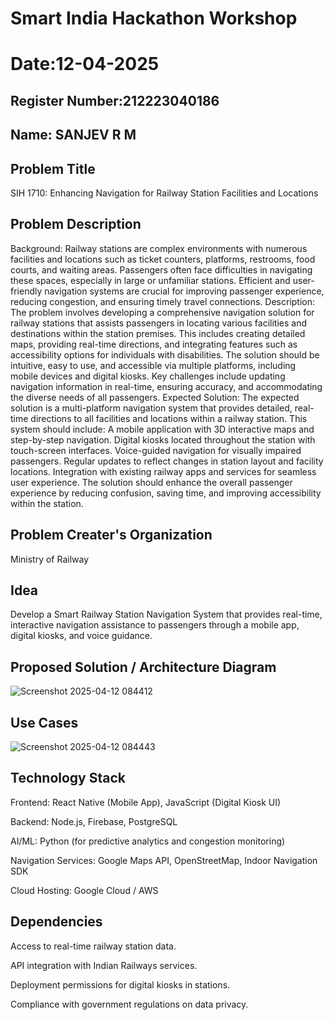 # Smart India Hackathon Workshop
# Date:12-04-2025
## Register Number:212223040186
## Name: SANJEV R M
## Problem Title
SIH 1710: Enhancing Navigation for Railway Station Facilities and Locations
## Problem Description
Background: Railway stations are complex environments with numerous facilities and locations such as ticket counters, platforms, restrooms, food courts, and waiting areas. Passengers often face difficulties in navigating these spaces, especially in large or unfamiliar stations. Efficient and user-friendly navigation systems are crucial for improving passenger experience, reducing congestion, and ensuring timely travel connections. Description: The problem involves developing a comprehensive navigation solution for railway stations that assists passengers in locating various facilities and destinations within the station premises. This includes creating detailed maps, providing real-time directions, and integrating features such as accessibility options for individuals with disabilities. The solution should be intuitive, easy to use, and accessible via multiple platforms, including mobile devices and digital kiosks. Key challenges include updating navigation information in real-time, ensuring accuracy, and accommodating the diverse needs of all passengers. Expected Solution: The expected solution is a multi-platform navigation system that provides detailed, real-time directions to all facilities and locations within a railway station. This system should include: A mobile application with 3D interactive maps and step-by-step navigation. Digital kiosks located throughout the station with touch-screen interfaces. Voice-guided navigation for visually impaired passengers. Regular updates to reflect changes in station layout and facility locations. Integration with existing railway apps and services for seamless user experience. The solution should enhance the overall passenger experience by reducing confusion, saving time, and improving accessibility within the station.

## Problem Creater's Organization
Ministry of Railway

## Idea
Develop a Smart Railway Station Navigation System that provides real-time, interactive navigation assistance to passengers through a mobile app, digital kiosks, and voice guidance.

## Proposed Solution / Architecture Diagram
![Screenshot 2025-04-12 084412](https://github.com/user-attachments/assets/68a5c14a-d8cc-4387-a5cb-d7b9127290a8)

## Use Cases
![Screenshot 2025-04-12 084443](https://github.com/user-attachments/assets/a9b829a7-3b88-4c8c-977a-dc326ff9bbef)

## Technology Stack
Frontend: React Native (Mobile App), JavaScript (Digital Kiosk UI)

Backend: Node.js, Firebase, PostgreSQL

AI/ML: Python (for predictive analytics and congestion monitoring)

Navigation Services: Google Maps API, OpenStreetMap, Indoor Navigation SDK

Cloud Hosting: Google Cloud / AWS

## Dependencies
Access to real-time railway station data.

API integration with Indian Railways services.

Deployment permissions for digital kiosks in stations.

Compliance with government regulations on data privacy.
